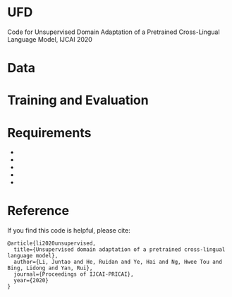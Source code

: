 # UFD
Code for Unsupervised Domain Adaptation of a Pretrained Cross-Lingual Language Model, IJCAI 2020


# Data


# Training and Evaluation


# Requirements
* 
* 
* 
* 
* 


# Reference
If you find this code is helpful, please cite:
```
@article{li2020unsupervised,
  title={Unsupervised domain adaptation of a pretrained cross-lingual language model},
  author={Li, Juntao and He, Ruidan and Ye, Hai and Ng, Hwee Tou and Bing, Lidong and Yan, Rui},
  journal={Proceedings of IJCAI-PRICAI},
  year={2020}
}
```
